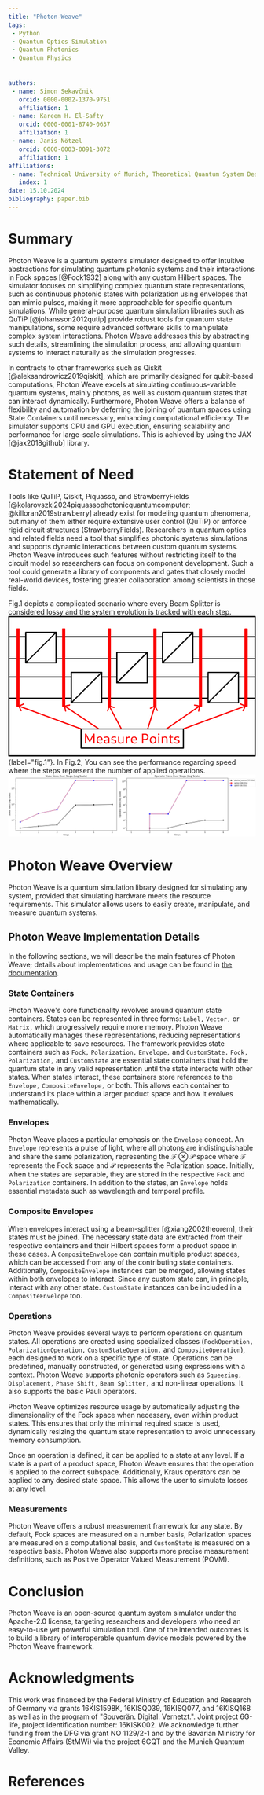 ```yaml
---
title: "Photon-Weave"
tags:
 - Python
 - Quantum Optics Simulation
 - Quantum Photonics
 - Quantum Physics
 
  
authors:
 - name: Simon Sekavčnik
   orcid: 0000-0002-1370-9751
   affiliation: 1
 - name: Kareem H. El-Safty
   orcid: 0000-0001-8740-0637
   affiliation: 1
 - name: Janis Nötzel
   orcid: 0000-0003-0091-3072
   affiliation: 1
affiliations:
 - name: Technical University of Munich, Theoretical Quantum System Design, Munich, Germany
   index: 1
date: 15.10.2024
bibliography: paper.bib
---
```

# Summary
Photon Weave is a quantum systems simulator designed to offer intuitive abstractions for simulating quantum photonic systems and their interactions in Fock spaces [@Fock1932] along with any custom Hilbert spaces. The simulator focuses on simplifying complex quantum state representations, such as continuous photonic states with polarization using envelopes that can mimic pulses, making it more approachable for specific quantum simulations. While general-purpose quantum simulation libraries such as QuTiP [@johansson2012qutip] provide robust tools for quantum state manipulations, some require advanced software skills to manipulate complex system interactions. Photon Weave addresses this by abstracting such details, streamlining the simulation process, and allowing quantum systems to interact naturally as the simulation progresses.

In contracts to other frameworks such as Qiskit [@aleksandrowicz2019qiskit], which are primarily designed for qubit-based computations, Photon Weave excels at simulating continuous-variable quantum systems, mainly photons, as well as custom quantum states that can interact dynamically. Furthermore, Photon Weave offers a balance of flexibility and automation by deferring the joining of quantum spaces using State Containers until necessary, enhancing computational efficiency. The simulator supports CPU and GPU execution, ensuring scalability and performance for large-scale simulations. This is achieved by using the JAX [@jax2018github] library.

# Statement of Need
Tools like QuTiP, Qiskit, Piquasso, and StrawberryFields [@kolarovszki2024piquassophotonicquantumcomputer; @killoran2019strawberry] already exist for modeling quantum phenomena, but many of them either require extensive user control (QuTiP) or enforce rigid circuit structures (StrawberryFields). Researchers in quantum optics and related fields need a tool that simplifies photonic systems simulations and supports dynamic interactions between custom quantum systems. Photon Weave introduces such features without restricting itself to the circuit model so researchers can focus on component development. Such a tool could generate a library of components and gates that closely model real-world devices, fostering greater collaboration among scientists in those fields.

Fig.1 depicts a complicated scenario where every Beam Splitter is considered lossy and the system evolution is tracked with each step. ![Figure 1. Simulation of lossy Mach Zender Interferometer. The simulation tracks the state evolution throughout the experiment. The losses here are photon absorption.](circuit.png){label="fig.1"}. In Fig.2, You can see the performance regarding speed where the steps represent the number of applied operations. ![Figure 2. Comparison between Photon Weave, Qiskit, and QuTip regarding simulation time and the required space to simulate the experiment in \ref{fig.1}](lossy_circuit_paper-2.png)

# Photon Weave Overview
Photon Weave is a quantum simulation library designed for simulating any system, provided that simulating hardware meets the resource requirements. This simulator allows users to easily create, manipulate, and measure quantum systems.

## Photon Weave Implementation Details
In the following sections, we will describe the main features of Photon Weave; details about implementations and usage can be found in [the documentation](https://photon-weave.readthedocs.io).

### State Containers
Photon Weave's core functionality revolves around quantum state containers. States can be represented in three forms: `Label,` `Vector,` or `Matrix,` which progressively require more memory. Photon Weave automatically manages these representations, reducing representations where applicable to save resources. The framework provides state containers such as `Fock,` `Polarization,` `Envelope,` and `CustomState.` `Fock,` `Polarization,` and `CustomState` are essential state containers that hold the quantum state in any valid representation until the state interacts with other states. When states interact, these containers store references to the `Envelope,` `CompositeEnvelope,` or both. This allows each container to understand its place within a larger product space and how it evolves mathematically.

### Envelopes
Photon Weave places a particular emphasis on the `Envelope` concept. An `Envelope` represents a pulse of light, where all photons are indistinguishable and share the same polarization, representing the $\mathcal{F}\otimes\mathcal{P}$ space where $\mathcal{F}$ represents the Fock space and $\mathcal{P}$ represents the Polarization space. Initially, when the states are separable, they are stored in the respective `Fock` and `Polarization` containers. In addition to the states, an `Envelope` holds essential metadata such as wavelength and temporal profile.

### Composite Envelopes
When envelopes interact using a beam-splitter [@xiang2002theorem], their states must be joined. The necessary state data are extracted from their respective containers and their Hilbert spaces form a product space in these cases. A `CompositeEnvelope` can contain multiple product spaces, which can be accessed from any of the contributing state containers. Additionally, `CompositeEnvelope` instances can be merged, allowing states within both envelopes to interact. Since any custom state can, in principle, interact with any other state. `CustomState` instances can be included in a `CompositeEnvelope` too.

### Operations
Photon Weave provides several ways to perform operations on quantum states. All operations are created using specialized classes (`FockOperation,` `PolarizationOperation,` `CustomStateOperation,` and `CompositeOperation`), each designed to work on a specific type of state. Operations can be predefined, manually constructed, or generated using expressions with a context. Photon Weave supports photonic operators such as `Squeezing,` `Displacement,` `Phase Shift,` `Beam Splitter,` and non-linear operations. It also supports the basic Pauli operators.

Photon Weave optimizes resource usage by automatically adjusting the dimensionality of the Fock space when necessary, even within product states. This ensures that only the minimal required space is used, dynamically resizing the quantum state representation to avoid unnecessary memory consumption.

Once an operation is defined, it can be applied to a state at any level. If a state is a part of a product space, Photon Weave ensures that the operation is applied to the correct subspace. Additionally, Kraus operators can be applied to any desired state space. This allows the user to simulate losses at any level.

### Measurements
Photon Weave offers a robust measurement framework for any state. By default, Fock spaces are measured on a number basis, Polarization spaces are measured on a computational basis, and `CustomState` is measured on a respective basis. Photon Weave also supports more precise measurement definitions, such as Positive Operator Valued Measurement (POVM).

# Conclusion
Photon Weave is an open-source quantum system simulator under the Apache-2.0 license, targeting researchers and developers who need an easy-to-use yet powerful simulation tool. One of the intended outcomes is to build a library of interoperable quantum device models powered by the Photon Weave framework.

# Acknowledgments
This work was financed by the Federal Ministry of Education and Research of Germany via grants 16KIS1598K, 16KISQ039, 16KISQ077, and 16KISQ168 as well as in the program of "Souverän. Digital. Vernetzt.". Joint project 6G-life, project identification number: 16KISK002. We acknowledge further funding from the DFG via grant NO 1129/2-1 and by the Bavarian Ministry for Economic Affairs (StMWi) via the project 6GQT and the Munich Quantum Valley.

# References
